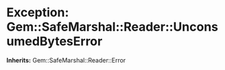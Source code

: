 # Exception: Gem::SafeMarshal::Reader::UnconsumedBytesError
**Inherits:** Gem::SafeMarshal::Reader::Error
    




